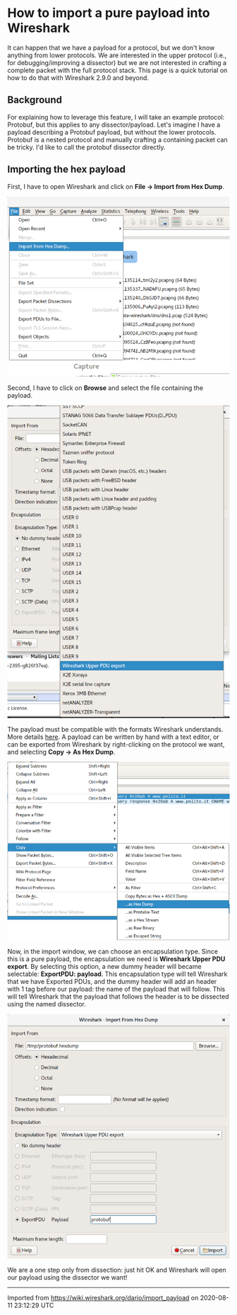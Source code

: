 # How to import a pure payload into Wireshark

It can happen that we have a payload for a protocol, but we don't know anything from lower protocols. We are interested in the upper protocol (i.e., for debugging/improving a dissector) but we are not interested in crafting a complete packet with the full protocol stack. This page is a quick tutorial on how to do that with Wireshark 2.9.0 and beyond.

## Background

For explaining how to leverage this feature, I will take an example protocol: Protobuf, but this applies to any dissector/payload. Let's imagine I have a payload describing a Protobuf payload, but without the lower protocols. Protobuf is a nested protocol and manually crafting a containing packet can be tricky. I'd like to call the protobuf dissector directly.

## Importing the hex payload

First, I have to open Wireshark and click on **File -\> Import from Hex Dump**.

![import.png](uploads/__moin_import__/attachments/dario/import_payload/import.png "import.png")

Second, I have to click on **Browse** and select the file containing the payload.

![encapsulation.png](uploads/__moin_import__/attachments/dario/import_payload/encapsulation.png "encapsulation.png")

The payload must be compatible with the formats Wireshark understands. More details [here](https://www.wireshark.org/docs/wsug_html_chunked/ChIOImportSection.html). A payload can be written by hand with a text editor, or can be exported from Wireshark by right-clicking on the protocol we want, and selecting **Copy -\> As Hex Dump**.

![copy.png](uploads/__moin_import__/attachments/dario/import_payload/copy.png "copy.png")

Now, in the import window, we can choose an encapsulation type. Since this is a pure payload, the encapsulation we need is **Wireshark Upper PDU export**. By selecting this option, a new dummy header will became selectable: **ExportPDU: payload**. This encapsulation type will tell Wireshark that we have Exported PDUs, and the dummy header will add an header with 1 tag before our payload: the name of the payload that will follow. This will tell Wireshark that the payload that follows the header is to be dissected using the named dissector.

![payload.png](uploads/__moin_import__/attachments/dario/import_payload/payload.png "payload.png")

We are a one step only from dissection: just hit OK and Wireshark will open our payload using the dissector we want\!

---

Imported from https://wiki.wireshark.org/dario/import_payload on 2020-08-11 23:12:29 UTC
